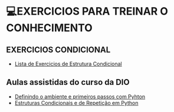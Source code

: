 # 💻EXERCICIOS PARA TREINAR O CONHECIMENTO 

## EXERCICIOS CONDICIONAL
- [Lista de Exercicios de Estrutura Condicional](https://professor.luzerna.ifc.edu.br/marcelo-cendron/wp-content/uploads/sites/40/2017/02/lista-exercicios-if-else.pdf)
## Aulas assistidas do curso da DIO
- [Definindo o ambiente e primeiros passos com Pyhton](https://web.dio.me/course/ambiente-de-desenvolvimento-e-primeiros-passos-com-python/learning/1ecc1827-27d0-4395-8bd2-7738e44ae5b3?back=/track/santander-bootcamp-2023-ciencia-de-dados-com-python&tab=undefined&moduleId=undefined)
- [Estruturas Condicionais e de Repetição em Python](https://web.dio.me/course/estruturas-condicionais-e-de-repeticao-em-python/learning/f9b78902-9c92-4a12-b411-9b78a56b15d1?back=/track/santander-bootcamp-2023-ciencia-de-dados-com-python&tab=undefined&moduleId=undefined)
